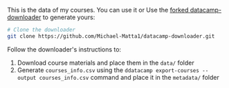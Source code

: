 This is the data of my courses. You can use it or Use the [forked datacamp-downloader](https://github.com/Michael-Matta1/datacamp-downloader) to generate yours:

```bash
# Clone the downloader
git clone https://github.com/Michael-Matta1/datacamp-downloader.git
```

Follow the downloader's instructions to:
1. Download course materials and place them in the `data/` folder
2. Generate `courses_info.csv` using the `ddatacamp export-courses --output courses_info.csv` command and place it in the `metadata/` folder